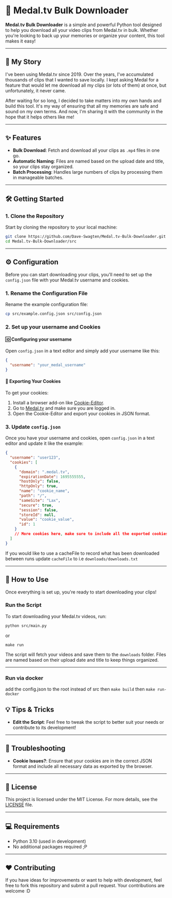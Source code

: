 # 🎥 Medal.tv Bulk Downloader

**Medal.tv Bulk Downloader** is a simple and powerful Python tool designed to help you download all your video clips from Medal.tv in bulk. Whether you're looking to back up your memories or organize your content, this tool makes it easy!

---

## 📖 My Story

I've been using Medal.tv since 2019. Over the years, I've accumulated thousands of clips that I wanted to save locally. I kept asking Medal for a feature that would let me download all my clips (or lots of them) at once, but unfortunately, it never came.

After waiting for so long, I decided to take matters into my own hands and build this tool. It's my way of ensuring that all my memories are safe and sound on my own terms. And now, I'm sharing it with the community in the hope that it helps others like me!

---

## ✨ Features

- **Bulk Download**: Fetch and download all your clips as `.mp4` files in one go.
- **Automatic Naming**: Files are named based on the upload date and title, so your clips stay organized.
- **Batch Processing**: Handles large numbers of clips by processing them in manageable batches.

---

## 🛠️ Getting Started

### 1. Clone the Repository

Start by cloning the repository to your local machine:

```bash
git clone https://github.com/Dave-Swagten/Medal.tv-Bulk-Downloader.git
cd Medal.tv-Bulk-Downloader/src
```

---

## ⚙️ Configuration

Before you can start downloading your clips, you'll need to set up the `config.json` file with your Medal.tv username and cookies.

### 1. Rename the Configuration File

Rename the example configuration file:

```bash
cp src/example.config.json src/config.json
```

### 2. Set up your username and Cookies

#### 🆔 Configuring your username

Open `config.json` in a text editor and simply add your username like this:

```json
{
  "username": "your_medal_username"
}
```

#### 🍪 Exporting Your Cookies

To get your cookies:

1. Install a browser add-on like [Cookie-Editor](https://cookie-editor.com/).
2. Go to [Medal.tv](https://medal.tv/) and make sure you are logged in.
3. Open the Cookie-Editor and export your cookies in JSON format.

### 3. Update `config.json`

Once you have your username and cookies, open `config.json` in a text editor and update it like the example:

```json
{
  "username": "user123",
  "cookies": [
    {
      "domain": ".medal.tv",
      "expirationDate": 1695555555,
      "hostOnly": false,
      "httpOnly": true,
      "name": "cookie_name",
      "path": "/",
      "sameSite": "Lax",
      "secure": true,
      "session": false,
      "storeId": null,
      "value": "cookie_value",
      "id": 1
    }
    // More cookies here, make sure to include all the exported cookies provided by your browser.
  ]
}
```

If you would like to use a cacheFile to record what has been downloaded between runs update `cacheFile` to i.e `downloads/downloads.txt`

---

## 🚀 How to Use

Once everything is set up, you're ready to start downloading your clips!

### Run the Script

To start downloading your Medal.tv videos, run:

```bash
python src/main.py
```

or

`make run`

The script will fetch your videos and save them to the `downloads` folder. Files are named based on their upload date and title to keep things organized.

---

### Run via docker

add the config.json to the root instead of src
then
`make build`
then
`make run-docker`

## 💡 Tips & Tricks

- **Edit the Script**: Feel free to tweak the script to better suit your needs or contribute to its development!

---

## 🔧 Troubleshooting

- **Cookie Issues?**: Ensure that your cookies are in the correct JSON format and include all necessary data as exported by the browser.

---

## 📜 License

This project is licensed under the MIT License. For more details, see the [LICENSE](LICENSE) file.

---

## 💻 Requirements

- Python 3.10 (used in development)
- No additional packages required ;P

---

## ❤️ Contributing

If you have ideas for improvements or want to help with development, feel free to fork this repository and submit a pull request. Your contributions are welcome :D
